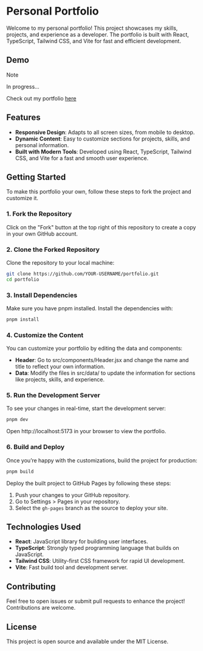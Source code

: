 # Personal Portfolio

Welcome to my personal portfolio! This project showcases my skills, projects, and experience as a developer. The portfolio is built with React, TypeScript, Tailwind CSS, and Vite for fast and efficient development.

## Demo

> [!NOTE]  
> In progress...

Check out my portfolio [here](https://github.com/juanfril/portfolio)

## Features

- **Responsive Design**: Adapts to all screen sizes, from mobile to desktop.
- **Dynamic Content**: Easy to customize sections for projects, skills, and personal information.
- **Built with Modern Tools**: Developed using React, TypeScript, Tailwind CSS, and Vite for a fast and smooth user experience.

## Getting Started

To make this portfolio your own, follow these steps to fork the project and customize it.

### 1. Fork the Repository

Click on the "Fork" button at the top right of this repository to create a copy in your own GitHub account.

### 2. Clone the Forked Repository

Clone the repository to your local machine:

```bash
git clone https://github.com/YOUR-USERNAME/portfolio.git
cd portfolio
```

### 3. Install Dependencies

Make sure you have pnpm installed. Install the dependencies with:

```bash
pnpm install
```

### 4. Customize the Content

You can customize your portfolio by editing the data and components:

- **Header**: Go to src/components/Header.jsx and change the name and title to reflect your own information.
- **Data**: Modify the files in src/data/ to update the information for sections like projects, skills, and experience.

### 5. Run the Development Server

To see your changes in real-time, start the development server:

```bash
pnpm dev
```

Open http://localhost:5173 in your browser to view the portfolio.

### 6. Build and Deploy

Once you’re happy with the customizations, build the project for production:

```bash
pnpm build
```

Deploy the built project to GitHub Pages by following these steps:

1. Push your changes to your GitHub repository.
2. Go to Settings > Pages in your repository.
3. Select the `gh-pages` branch as the source to deploy your site.

## Technologies Used

- **React**: JavaScript library for building user interfaces.
- **TypeScript**: Strongly typed programming language that builds on JavaScript.
- **Tailwind CSS**: Utility-first CSS framework for rapid UI development.
- **Vite**: Fast build tool and development server.

## Contributing

Feel free to open issues or submit pull requests to enhance the project! Contributions are welcome.

## License

This project is open source and available under the MIT License.
